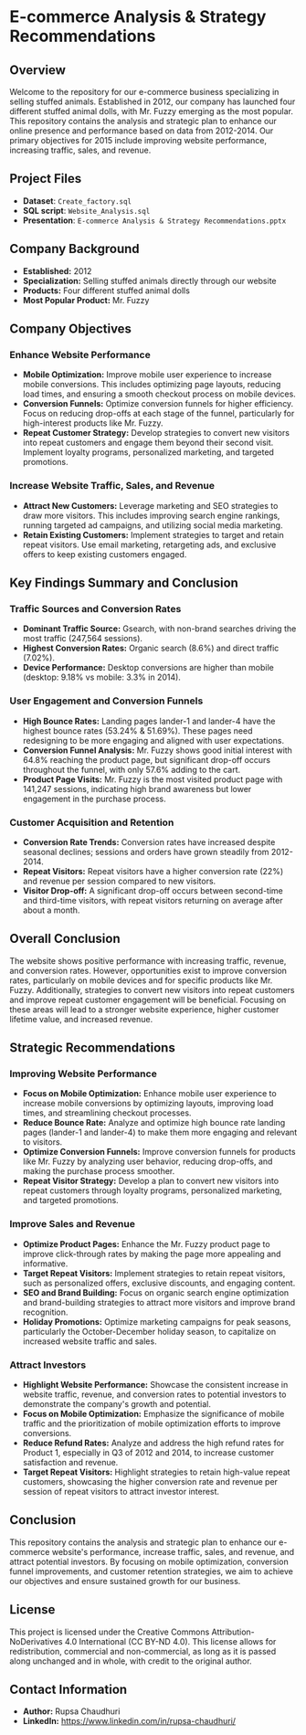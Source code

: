 # E-commerce Analysis & Strategy Recommendations
## Overview
Welcome to the repository for our e-commerce business specializing in selling stuffed animals. Established in 2012, our company has launched four different stuffed animal dolls, with Mr. Fuzzy emerging as the most popular. This repository contains the analysis and strategic plan to enhance our online presence and performance based on data from 2012-2014. Our primary objectives for 2015 include improving website performance, increasing traffic, sales, and revenue.

## Project Files
- **Dataset**: `Create_factory.sql`
- **SQL script**: `Website_Analysis.sql`
- **Presentation**: `E-commerce Analysis & Strategy Recommendations.pptx`
  
## Company Background
- **Established:** 2012
- **Specialization:** Selling stuffed animals directly through our website
- **Products:** Four different stuffed animal dolls
- **Most Popular Product:** Mr. Fuzzy
  
## Company Objectives
### Enhance Website Performance
- **Mobile Optimization:** Improve mobile user experience to increase mobile conversions. This includes optimizing page layouts, reducing load times, and ensuring a smooth checkout process on mobile devices.
- **Conversion Funnels:** Optimize conversion funnels for higher efficiency. Focus on reducing drop-offs at each stage of the funnel, particularly for high-interest products like Mr. Fuzzy.
- **Repeat Customer Strategy:** Develop strategies to convert new visitors into repeat customers and engage them beyond their second visit. Implement loyalty programs, personalized marketing, and targeted promotions.
### Increase Website Traffic, Sales, and Revenue
- **Attract New Customers:** Leverage marketing and SEO strategies to draw more visitors. This includes improving search engine rankings, running targeted ad campaigns, and utilizing social media marketing.
- **Retain Existing Customers:** Implement strategies to target and retain repeat visitors. Use email marketing, retargeting ads, and exclusive offers to keep existing customers engaged.
  
## Key Findings Summary and Conclusion
### Traffic Sources and Conversion Rates
- **Dominant Traffic Source:** Gsearch, with non-brand searches driving the most traffic (247,564 sessions).
- **Highest Conversion Rates:** Organic search (8.6%) and direct traffic (7.02%).
- **Device Performance:** Desktop conversions are higher than mobile (desktop: 9.18% vs mobile: 3.3% in 2014).
### User Engagement and Conversion Funnels
- **High Bounce Rates:** Landing pages lander-1 and lander-4 have the highest bounce rates (53.24% & 51.69%). These pages need redesigning to be more engaging and aligned with user expectations.
- **Conversion Funnel Analysis:** Mr. Fuzzy shows good initial interest with 64.8% reaching the product page, but significant drop-off occurs throughout the funnel, with only 57.6% adding to the cart.
- **Product Page Visits:** Mr. Fuzzy is the most visited product page with 141,247 sessions, indicating high brand awareness but lower engagement in the purchase process.
### Customer Acquisition and Retention
- **Conversion Rate Trends:** Conversion rates have increased despite seasonal declines; sessions and orders have grown steadily from 2012-2014.
- **Repeat Visitors:** Repeat visitors have a higher conversion rate (22%) and revenue per session compared to new visitors.
- **Visitor Drop-off:** A significant drop-off occurs between second-time and third-time visitors, with repeat visitors returning on average after about a month.
## Overall Conclusion
The website shows positive performance with increasing traffic, revenue, and conversion rates. However, opportunities exist to improve conversion rates, particularly on mobile devices and for specific products like Mr. Fuzzy. Additionally, strategies to convert new visitors into repeat customers and improve repeat customer engagement will be beneficial. Focusing on these areas will lead to a stronger website experience, higher customer lifetime value, and increased revenue.

## Strategic Recommendations
### Improving Website Performance
- **Focus on Mobile Optimization:** Enhance mobile user experience to increase mobile conversions by optimizing layouts, improving load times, and streamlining checkout processes.
- **Reduce Bounce Rate:** Analyze and optimize high bounce rate landing pages (lander-1 and lander-4) to make them more engaging and relevant to visitors.
- **Optimize Conversion Funnels:** Improve conversion funnels for products like Mr. Fuzzy by analyzing user behavior, reducing drop-offs, and making the purchase process smoother.
- **Repeat Visitor Strategy:** Develop a plan to convert new visitors into repeat customers through loyalty programs, personalized marketing, and targeted promotions.
### Improve Sales and Revenue
- **Optimize Product Pages:** Enhance the Mr. Fuzzy product page to improve click-through rates by making the page more appealing and informative.
- **Target Repeat Visitors:** Implement strategies to retain repeat visitors, such as personalized offers, exclusive discounts, and engaging content.
- **SEO and Brand Building:** Focus on organic search engine optimization and brand-building strategies to attract more visitors and improve brand recognition.
- **Holiday Promotions:** Optimize marketing campaigns for peak seasons, particularly the October-December holiday season, to capitalize on increased website traffic and sales.
### Attract Investors
- **Highlight Website Performance:** Showcase the consistent increase in website traffic, revenue, and conversion rates to potential investors to demonstrate the company's growth and potential.
- **Focus on Mobile Optimization:** Emphasize the significance of mobile traffic and the prioritization of mobile optimization efforts to improve conversions.
- **Reduce Refund Rates:** Analyze and address the high refund rates for Product 1, especially in Q3 of 2012 and 2014, to increase customer satisfaction and revenue.
- **Target Repeat Visitors:** Highlight strategies to retain high-value repeat customers, showcasing the higher conversion rate and revenue per session of repeat visitors to attract investor interest.
## Conclusion
This repository contains the analysis and strategic plan to enhance our e-commerce website's performance, increase traffic, sales, and revenue, and attract potential investors. By focusing on mobile optimization, conversion funnel improvements, and customer retention strategies, we aim to achieve our objectives and ensure sustained growth for our business.

## License
This project is licensed under the Creative Commons Attribution-NoDerivatives 4.0 International (CC BY-ND 4.0). This license allows for redistribution, commercial and non-commercial, as long as it is passed along unchanged and in whole, with credit to the original author.
## Contact Information
- **Author:** Rupsa Chaudhuri
- **LinkedIn:** https://www.linkedin.com/in/rupsa-chaudhuri/



